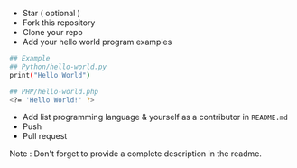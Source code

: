 - Star ( optional )
- Fork this repository
- Clone your repo
- Add your hello world program examples
```bash
## Example
## Python/hello-world.py
print("Hello World")

## PHP/hello-world.php
<?= 'Hello World!' ?>
```
- Add list programming language & yourself as a contributor in `README.md`
- Push
- Pull request

Note : Don't forget to provide a complete description in the readme.
